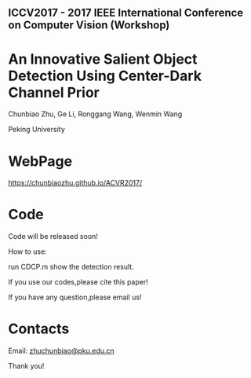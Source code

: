  ## ICCV2017 - 2017 IEEE International Conference on Computer Vision (Workshop)

An Innovative Salient Object Detection Using Center-Dark Channel Prior
========================================================================

Chunbiao Zhu, Ge Li, Ronggang Wang, Wenmin Wang

Peking University



 WebPage
======================================================================

https://chunbiaozhu.github.io/ACVR2017/

Code
======================================================================
Code will be released soon!

How to use:

run CDCP.m show the detection result.

If you use our codes,please cite this paper!

If you have any question,please email us!

Contacts
================

Email: zhuchunbiao@pku.edu.cn

Thank you! 
